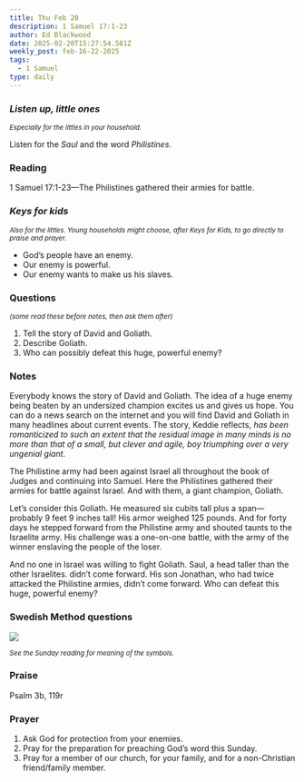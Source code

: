 ```yaml
---
title: Thu Feb 20
description: 1 Samuel 17:1-23
author: Ed Blackwood
date: 2025-02-20T15:27:54.581Z
weekly_post: feb-16-22-2025
tags:
  - 1 Samuel
type: daily
---
```

### *Listen up, little ones*

<div><small><i>Especially for the littles in your household.</i></small></div>

Listen for the *Saul* and the word *Philistines*.

### Reading

1 Samuel 17:1-23—The Philistines gathered their armies for battle.

### *Keys for kids*

<div><small><i>Also for the littles. Young households might choose, after Keys for Kids, to go directly to praise and prayer.</i></small></div>

* God’s people have an enemy.
* Our enemy is powerful.
* Our enemy wants to make us his slaves.

### Questions

<div><small><i>(some read these before notes, then ask them after)</i></small></div>

1. Tell the story of David and Goliath.
2. Describe Goliath.
3. Who can possibly defeat this huge, powerful enemy?

### Notes

Everybody knows the story of David and Goliath. The idea of a huge enemy being beaten by an undersized champion excites us and gives us hope. You can do a news search on the internet and you will find David and Goliath in many headlines about current events. The story, Keddie reflects, *has been romanticized to such an extent that the residual image in many minds is no more than that of a small, but clever and agile, boy triumphing over a very ungenial giant*. 

The Philistine army had been against Israel all throughout the book of Judges and continuing into Samuel. Here the Philistines gathered their armies for battle against Israel. And with them, a giant champion, Goliath.

Let’s consider this Goliath. He measured six cubits tall plus a span—probably 9 feet 9 inches tall! His armor weighed 125 pounds. And for forty days he stepped forward from the Philistine army and shouted taunts to the Israelite army. His challenge was a one-on-one battle, with the army of the winner enslaving the people of the loser.

And no one in Israel was willing to fight Goliath. Saul, a head taller than the other Israelites. didn’t come forward. His son Jonathan, who had twice attacked the Philistine armies, didn’t come forward. Who can defeat this huge, powerful enemy?

### Swedish Method questions

![](/static/img/family_worship_study_ed-swedish_questions.png)

<div><small><i>See the Sunday reading for meaning of the symbols.</i></small></div>

### Praise

P﻿salm 3b, 119r

### Prayer

1. Ask God for protection from your enemies.
2. Pray for the preparation for preaching God’s word this Sunday.
3. Pray for a member of our church, for your family, and for a non-Christian friend/family member.